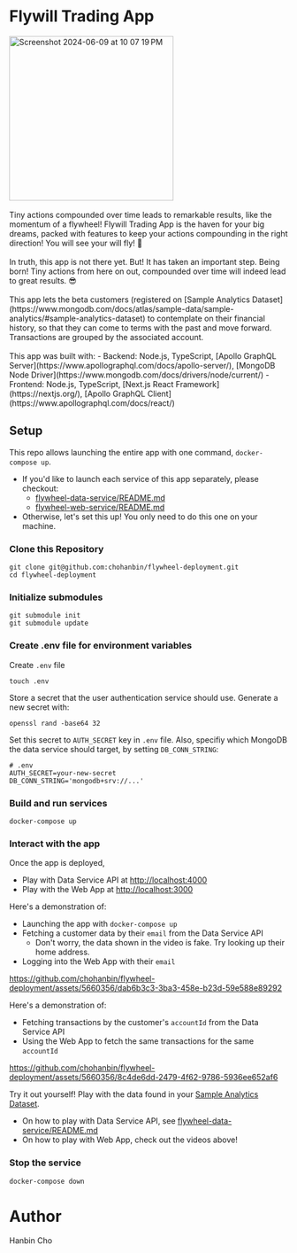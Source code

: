 # Flywill Trading App

<img width="297" alt="Screenshot 2024-06-09 at 10 07 19 PM" src="https://github.com/chohanbin/flywheel-deployment/assets/5660356/1f062af3-d511-4e73-ba1b-065f79254baa">
<br/>
<br/>
Tiny actions compounded over time leads to remarkable results, like the momentum of a flywheel!
Flywill Trading App is the haven for your big dreams, packed with features to keep your actions compounding in the right direction! You will see your will fly! 🪽
<br/>
<br/>
In truth, this app is not there yet. But! It has taken an important step. Being born! Tiny actions from here on out, compounded over time will indeed lead to great results. 😎
<br/>
<br/>
This app lets the beta customers (registered on [Sample Analytics Dataset](https://www.mongodb.com/docs/atlas/sample-data/sample-analytics/#sample-analytics-dataset) to contemplate on their financial history, so that they can come to terms with the past and move forward. Transactions are grouped by the associated account.
<br />
<br />
This app was built with:
- Backend: Node.js, TypeScript, [Apollo GraphQL Server](https://www.apollographql.com/docs/apollo-server/), [MongoDB Node Driver](https://www.mongodb.com/docs/drivers/node/current/)
- Frontend: Node.js, TypeScript, [Next.js React Framework](https://nextjs.org/), [Apollo GraphQL Client](https://www.apollographql.com/docs/react/)

## Setup

This repo allows launching the entire app with one command, `docker-compose up`.
- If you'd like to launch each service of this app separately, please checkout:
  - [flywheel-data-service/README.md](https://github.com/chohanbin/flywheel-data-service/blob/main/README.md)
  - [flywheel-web-service/README.md](https://github.com/chohanbin/flywheel-web-service/blob/main/README.md)
- Otherwise, let's set this up! You only need to do this one on your machine.

### Clone this Repository
```shell
git clone git@github.com:chohanbin/flywheel-deployment.git
cd flywheel-deployment
```

### Initialize submodules
```shell
git submodule init
git submodule update
```

### Create .env file for environment variables

Create `.env` file
```shell
touch .env
```

Store a secret that the user authentication service should use.
Generate a new secret with:
```shell
openssl rand -base64 32
```

Set this secret to `AUTH_SECRET` key in `.env` file.
Also, specifiy which MongoDB the data service should target, by setting `DB_CONN_STRING`:

```shell
# .env
AUTH_SECRET=your-new-secret
DB_CONN_STRING='mongodb+srv://...'
```

### Build and run services
```shell
docker-compose up
```

### Interact with the app

Once the app is deployed,
- Play with Data Service API at <http://localhost:4000>
- Play with the Web App at <http://localhost:3000>

Here's a demonstration of:
- Launching the app with `docker-compose up`
- Fetching a customer data by their `email` from the Data Service API
  - Don't worry, the data shown in the video is fake. Try looking up their home address.
- Logging into the Web App with their `email`

https://github.com/chohanbin/flywheel-deployment/assets/5660356/dab6b3c3-3ba3-458e-b23d-59e588e89292

Here's a demonstration of:
- Fetching transactions by the customer's `accountId` from the Data Service API
- Using the Web App to fetch the same transactions for the same `accountId`

https://github.com/chohanbin/flywheel-deployment/assets/5660356/8c4de6dd-2479-4f62-9786-5936ee652af6

Try it out yourself!
Play with the data found in your [Sample Analytics Dataset](https://www.mongodb.com/docs/atlas/sample-data/sample-analytics/#sample-analytics-dataset).
- On how to play with Data Service API, see [flywheel-data-service/README.md](https://github.com/chohanbin/flywheel-data-service?tab=readme-ov-file#supported-graphql-apis)
- On how to play with Web App, check out the videos above!


### Stop the service
```shell
docker-compose down
```

# Author
Hanbin Cho
